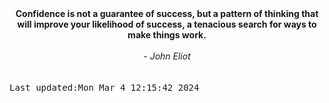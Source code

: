
<div align="center"><b><span>Confidence is not a guarantee of success, but a pattern of thinking that will improve your likelihood of success, a tenacious search for ways to make things work.</span></b><br><br><i> - John Eliot</i></div>
<br><br><kbd>Last updated:Mon Mar  4 12:15:42 2024</kbd>
